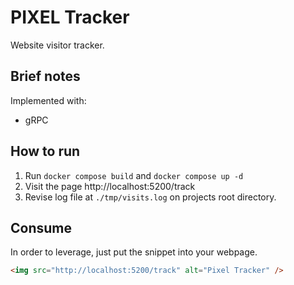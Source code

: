 # PIXEL Tracker

Website visitor tracker.

## Brief notes

Implemented with:
- gRPC 

## How to run

1. Run `docker compose build` and `docker compose up -d`
2. Visit the page http://localhost:5200/track
3. Revise log file at `./tmp/visits.log` on projects root directory.

## Consume

In order to leverage, just put the snippet into your webpage.

```html
<img src="http://localhost:5200/track" alt="Pixel Tracker" />
```
